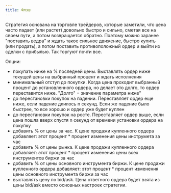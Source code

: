 ```yaml
---
title: Флэш
---
```


Стратегия основана на торговле трейдеров, которые заметили, что цена часто падает (или растет) довольно быстро и сильно, сметая все на своем пути, а потом возвращается обратно. Поэтому можно заранее "поставить ведра" и ждать такое сильное движение, быстро купить (или продать), а потом поставить противоположный ордер и выйти из сделки с прибылью. Так торгуют почти все.

Опции:
- покупать ниже на % последней цены. Выставлять ордер ниже текущей цены на выбранный процент и ждать исполнения
- минимальный отступ до покупки. Когда цена проходит выбранный процент до установленного ордера, но делает это долго, то ордер переставится ниже. "Долго" = значение параметра ниже"
- до перестановки покупок на падении. Переставляет ордер еще ниже, если падение длилось n секунд. Если же падение было быстрее, то все хорошо и ордер уже будет куплен
- до перестановки покупок на росте. Переставляет ордер выше, если цена пошла вверх спустя n секунд от времени установки ордера на покупку
- добавить % от цены за час. К цене продажи купленного ордера добавляет: этот процент * процент изменения цены инструмета за час
- добавить % от цены рынка. К цене продажи купленного ордера добавляет: этот процент * процент изменения цены всех инструментов биржи за час
- добавить % от цены основного инструмента биржи. К цене продажи купленного ордера добавляет: этот процент * процент изменения цены основного инструмента биржи за час
- выставлять цену по bid/ask. Цена ответного ордера будет взята из цены bid/ask вместо основных настроек стратегии.